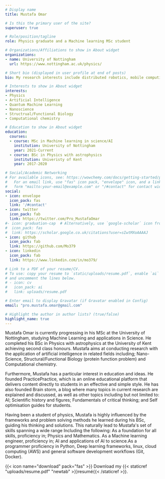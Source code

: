 ```yaml
---
# Display name
title: Mustafa Omar

# Is this the primary user of the site?
superuser: true

# Role/position/tagline
role: Physics graduate and a Machine learning MSc student

# Organizations/Affiliations to show in About widget
organizations:
- name: University of Nottingham
  url: https://www.nottingham.ac.uk/physics/

# Short bio (displayed in user profile at end of posts)
bio: My research interests include distributed robotics, mobile computing and programmable matter.

# Interests to show in About widget
interests:
- Physics
- Artificial Intelligence
- Quantum Machine Learning
- Nanoscience
- Structrual/Functional Biology
- Computational chemistry

# Education to show in About widget
education:
  courses:
  - course: MSc in Machine learning in science/AI
    institution: University of Nottingham
    year: 2021-Current
  - course: BSc in Physics with astrophysics
    institution: Univeristy of Kent
    year: 2017-2020

# Social/Academic Networking
# For available icons, see: https://wowchemy.com/docs/getting-started/page-builder/#icons
#   For an email link, use "fas" icon pack, "envelope" icon, and a link in the
#   form "mailto:your-email@example.com" or "/#contact" for contact widget.
social:
- icon: envelope
  icon_pack: fas
  link: '/#contact'
- icon: twitter
  icon_pack: fab
  link: https://twitter.com/Pro_MustafaOmar
#- icon: graduation-cap  # Alternatively, use `google-scholar` icon from `ai` icon pack
#  icon_pack: fas
#  link: https://scholar.google.co.uk/citations?user=sIwtMXoAAAAJ
- icon: github
  icon_pack: fab
  link: https://github.com/Mo379
- icon: linkedin
  icon_pack: fab
  link: https://www.linkedin.com/in/mo379/

# Link to a PDF of your resume/CV.
# To use: copy your resume to `static/uploads/resume.pdf`, enable `ai` icons in `params.toml`, 
# and uncomment the lines below.
# - icon: cv
#   icon_pack: ai
#   link: uploads/resume.pdf

# Enter email to display Gravatar (if Gravatar enabled in Config)
email: "pro.mustafa.omar@gmail.com"

# Highlight the author in author lists? (true/false)
highlight_name: true
---
```




Mustafa Omar is currently progressing in his MSc at the University of Nottingham, studying Machine Learning and applications in Science. He completed his BSc in Physics with astrophysics at the University of Kent achieving second class honours. Mustafa aims at conducting research with the application of artificial intelligence in related fields including; Nano-Science, Structural/Functional Biology (protein function problem) and Computational chemistry.

Furthermore, Mustafa has a particular interest in education and ideas. He founded PracticePractice, which is an online educational platform that delivers content directly to students in an effective and simple style. He has also founded Brain storm, a blog where many topics in current research are explained and discussed, as well as other topics including but not limited to: AI; Scientific history and figures; Fundamentals of critical thinking; and Self optimisation guides for students.

Having been a student of physics, Mustafa is highly influenced by the frameworks and problem solving methods he learned during his BSc, guiding his thinking and solutions. This naturally lead to Mustafa's set of skills spanning a wide range Including the following: As a foundation for all skills, proficiency in; Physics and Mathematics. As a Machine learning engineer, proficiency in; AI and applications of AI to science.As a programmer proficiency in Python, Deep learning frameworks, linux, cloud computing (AWS) and general software development workflows (Git, Docker).


{{< icon name="download" pack="fas" >}} Download my {{< staticref "uploads/resume.pdf" "newtab" >}}resumé{{< /staticref >}}.
